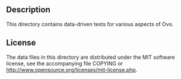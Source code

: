 Description
------------

This directory contains data-driven tests for various aspects of Ovo.

License
--------

The data files in this directory are distributed under the MIT software
license, see the accompanying file COPYING or
http://www.opensource.org/licenses/mit-license.php.


